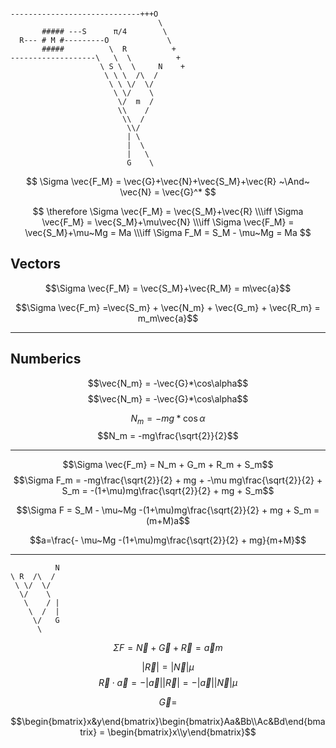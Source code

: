 ```

-----------------------------+++O
                                 \
       ##### ---S      π/4        \
  R--- # M #---------O             \
       #####          \  R          +
-------------------\   \  \          +
                    \ S \  \     N    +
                     \ \ \  /\  /
                      \ \ \/  \/
                       \ \/    \
                        \/  m  /
                        \\    /
                         \\  /
                          \\/
                          | \
                          |  \
                          |   \
                          G    \
```

$$
\Sigma \vec{F_M} = \vec{G}+\vec{N}+\vec{S_M}+\vec{R}
~\And~ \vec{N} = \vec{G}^*
$$

$$
\therefore \Sigma \vec{F_M} = \vec{S_M}+\vec{R}
\\\iff \Sigma \vec{F_M} = \vec{S_M}+\mu\vec{N}
\\\iff \Sigma \vec{F_M} = \vec{S_M}+\mu~Mg = Ma
\\\iff \Sigma F_M = S_M - \mu~Mg = Ma
$$

## Vectors

$$\Sigma \vec{F_M} = \vec{S_M}+\vec{R_M} = m\vec{a}$$

$$\Sigma \vec{F_m} =\vec{S_m} + \vec{N_m} + \vec{G_m} + \vec{R_m} = m_m\vec{a}$$

---

## Numberics

$$\vec{N_m} = -\vec{G}*\cos\alpha$$
$$\vec{N_m} = -\vec{G}*\cos\alpha$$

<!--
$$\frac{\sqrt{0~as~0,1~as~\frac{\pi}{6},2~as~\frac{\pi}{4},3~as~\frac{\pi}{3},4~as~\frac{\pi}{2}}}{2}$$
-->

$$N_m = -mg*\cos\alpha$$
$$N_m = -mg\frac{\sqrt{2}}{2}$$

---

$$\Sigma \vec{F_m} = N_m + G_m + R_m + S_m$$
$$\Sigma F_m = -mg\frac{\sqrt{2}}{2} + mg + -\mu mg\frac{\sqrt{2}}{2} + S_m = -(1+\mu)mg\frac{\sqrt{2}}{2} + mg + S_m$$

$$\Sigma F = S_M - \mu~Mg -(1+\mu)mg\frac{\sqrt{2}}{2} + mg + S_m = (m+M)a$$

$$a=\frac{- \mu~Mg -(1+\mu)mg\frac{\sqrt{2}}{2} + mg}{m+M}$$

---

```
          N
\ R  /\  /
 \ \/  \/
  \/    \ 
   \    / |
    \  /  |
     \/   G
      \
```

$$\Sigma F = \vec N + \vec G + \vec R= \vec a m$$


$$|\vec R| = |\vec N| \mu$$
$$\vec R \cdot \vec a = -|\vec a||\vec R|=-|\vec a||\vec N| \mu$$

$$\vec G = $$

$$\begin{bmatrix}x&y\end{bmatrix}\begin{bmatrix}Aa&Bb\\Ac&Bd\end{bmatrix} = \begin{bmatrix}x\\y\end{bmatrix}$$

